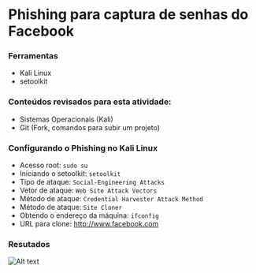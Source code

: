 # Phishing para captura de senhas do Facebook

### Ferramentas

- Kali Linux
- setoolkit

### Conteúdos revisados para esta atividade:
- Sistemas Operacionais (Kali)
- Git (Fork, comandos para subir um projeto)

### Configurando o Phishing no Kali Linux

- Acesso root: ``` sudo su ```
- Iniciando o setoolkit: ``` setoolkit ```
- Tipo de ataque: ``` Social-Engineering Attacks ```
- Vetor de ataque: ``` Web Site Attack Vectors ```
- Método de ataque: ```Credential Harvester Attack Method ```
- Método de ataque: ``` Site Cloner ```
- Obtendo o endereço da máquina: ``` ifconfig ```
- URL para clone: http://www.facebook.com

### Resutados

![Alt text](./passwd.png "Optional title")
